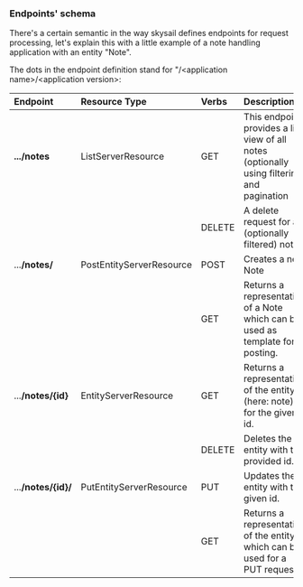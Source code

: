 ### Endpoints' schema

There's a certain semantic in the way skysail defines endpoints for request processing, let's explain this with a little example of a note handling application with an entity "Note".

The dots in the endpoint definition stand for "/&lt;application name&gt;/&lt;application version&gt;:

| Endpoint | Resource Type | Verbs | Description |
| :--- | :--- | :--- | :--- |
| **.../notes** | ListServerResource | GET | This endpoint provides a list view of all notes \(optionally using filtering and pagination |
|  |  | DELETE | A delete request for all \(optionally filtered\) notes |
| ...**/notes/** | PostEntityServerResource | POST | Creates a new Note |
|  |  | GET | Returns a representation of a Note which can be used as template for posting. |
| ...**/notes/{id}** | EntityServerResource | GET | Returns a representation of the entity \(here: note\) for the given id. |
|  |  | DELETE | Deletes the entity with the provided id. |
| ...**/notes/{id}/** | PutEntityServerResource | PUT | Updates the entity with the given id. |
|  |  | GET | Returns a representation of the entity which can be used for a PUT request. |



